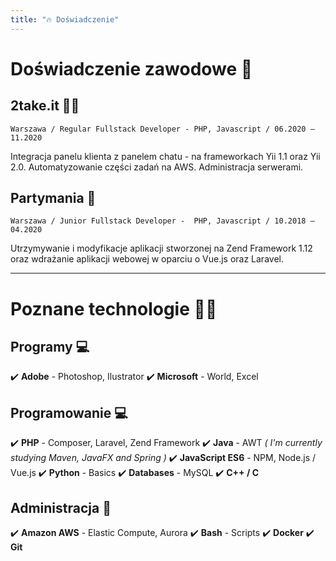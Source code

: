 ```yaml
---
title: "🔥 Doświadczenie"
--- 
```


# Doświadczenie zawodowe 💼

## 2take.it 👨‍💻
`Warszawa / Regular Fullstack Developer - PHP, Javascript / 06.2020 – 11.2020`

Integracja panelu klienta z panelem chatu - na frameworkach Yii 1.1 oraz Yii 2.0. Automatyzowanie części zadań na AWS. Administracja serwerami.

## Partymania 🎉
`Warszawa / Junior Fullstack Developer -  PHP, Javascript / 10.2018 – 04.2020`

Utrzymywanie i modyfikacje aplikacji stworzonej na Zend Framework 1.12 oraz wdrażanie aplikacji webowej w oparciu o Vue.js oraz Laravel.

---

# Poznane technologie 👨‍💻

## Programy 💻
✔️ **Adobe** - Photoshop, Ilustrator
✔️ **Microsoft** - World, Excel

## Programowanie 💻
✔️ **PHP** - Composer, Laravel, Zend Framework
✔️ **Java** - AWT _( I'm currently studying Maven, JavaFX and Spring )_
✔️ **JavaScript ES6** - NPM, Node.js / Vue.js
✔️ **Python** - Basics
✔️ **Databases** - MySQL
✔️ **C++ / C**

## Administracja 🔧
✔️ **Amazon AWS** - Elastic Compute, Aurora
✔️ **Bash** - Scripts
✔️ **Docker**
✔️ **Git**